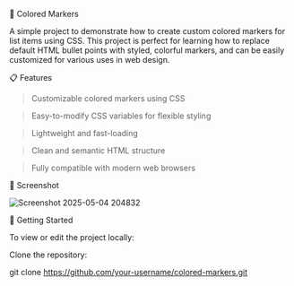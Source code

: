 🎨 Colored Markers

A simple project to demonstrate how to create custom colored markers for list items using CSS. This project is perfect for learning how to replace default HTML bullet points with styled, colorful markers, and can be easily customized for various uses in web design.

📋 Features

> Customizable colored markers using CSS

> Easy-to-modify CSS variables for flexible styling

> Lightweight and fast-loading

> Clean and semantic HTML structure

> Fully compatible with modern web browsers

📸 Screenshot

![Screenshot 2025-05-04 204832](https://github.com/user-attachments/assets/75ead810-7200-4cf2-8b36-591ea4faa169)

🚀 Getting Started

To view or edit the project locally:

Clone the repository:

 git clone https://github.com/your-username/colored-markers.git
